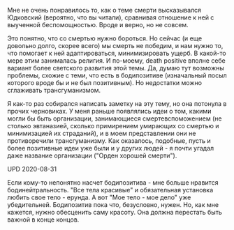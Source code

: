 Мне не очень понравилось то, как о теме смерти высказывался Юдковский (вероятно, что вы читали), сравнивая отношение к ней с выученной беспомощностью. Вроде и верно, но не совсем.

Это понятно, что со смертью нужно бороться. Но сейчас (и еще довольно долго, скорее всего) мы смерть не победим, и нам нужно то, что помогает к ней адаптироваться, минимизировать ущерб. В какой-то мере этим занималась религия. И по-моему, death positive вполне себе вариант более светского развития этой темы. Да, думаю тут возможны проблемы, схожие с теми, что есть в бодипозитиве (изначальный посыл которого вроде бы и не был позитивным). Но недостатки можно сглаживать трансгуманизмом.

Я как-то раз собирался написать заметку на эту тему, но она потонула в прочих черновиках. У меня раньше появлялись идеи о том, какими могли бы быть организации, занимающиеся смертевспоможением (не столько эвтаназией, сколько примирением умирающих со смертью и минимизацией их страданий), и в моем представлении они не противоречили трансгуманизму. Как оказалось, подобные, пусть и более позитивные идеи уже были и у других людей - я почти угадал даже название организации ("Орден хорошей смерти").

UPD 2020-08-31

Если кому-то непонятно насчет бодипозитива - мне больше нравится бодинейтральность. "Все тела красивые" и обязательная установка любить свое тело - ерунда. А вот "Мое тело - мое дело" уже убедительней. Бодипозитив пока что, безусловно, нужен. Но, как мне кажется, нужно обесценить саму красоту. Она должна перестать быть важной в конце концов.